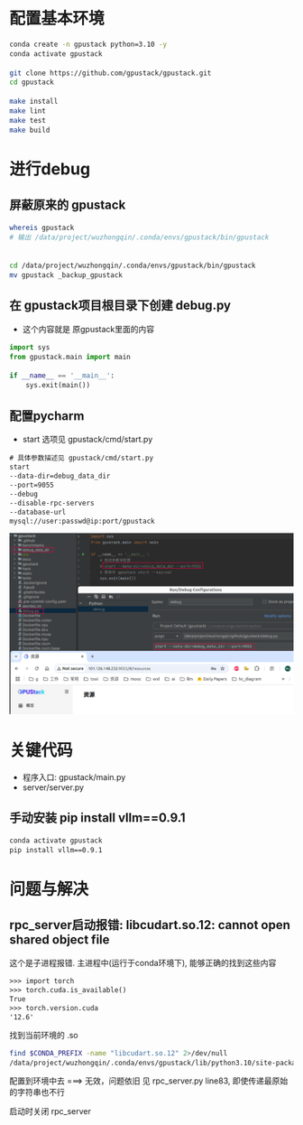 # 配置基本环境

```bash
conda create -n gpustack python=3.10 -y
conda activate gpustack

git clone https://github.com/gpustack/gpustack.git
cd gpustack

make install
make lint
make test
make build
```

# 进行debug
## 屏蔽原来的 gpustack

```bash
whereis gpustack
# 输出 /data/project/wuzhongqin/.conda/envs/gpustack/bin/gpustack


cd /data/project/wuzhongqin/.conda/envs/gpustack/bin/gpustack
mv gpustack _backup_gpustack
```

## 在 gpustack项目根目录下创建 debug.py

- 这个内容就是 原gpustack里面的内容

```python
import sys
from gpustack.main import main

if __name__ == '__main__':
    sys.exit(main())
```

## 配置pycharm
- start 选项见 gpustack/cmd/start.py
```
# 具体参数描述见 gpustack/cmd/start.py
start
--data-dir=debug_data_dir
--port=9055
--debug
--disable-rpc-servers
--database-url
mysql://user:passwd@ip:port/gpustack
```

![](./debug_config_pycharm.png)

# 关键代码
- 程序入口: gpustack/main.py
- server/server.py


## 手动安装 pip install vllm==0.9.1
```bash
conda activate gpustack
pip install vllm==0.9.1
```

# 问题与解决
## rpc_server启动报错: libcudart.so.12: cannot open shared object file
这个是子进程报错. 主进程中(运行于conda环境下), 能够正确的找到这些内容
```text
>>> import torch          
>>> torch.cuda.is_available()
True
>>> torch.version.cuda
'12.6'
```
找到当前环境的 .so
```bash
find $CONDA_PREFIX -name "libcudart.so.12" 2>/dev/null
/data/project/wuzhongqin/.conda/envs/gpustack/lib/python3.10/site-packages/nvidia/cuda_runtime/lib/libcudart.so.12
```
配置到环境中去 ===> 无效，问题依旧
见 rpc_server.py line83, 即使传递最原始的字符串也不行

启动时关闭 rpc_server 

